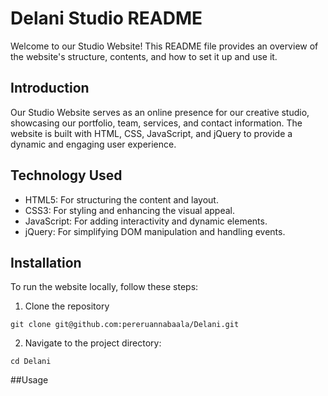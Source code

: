 # Delani Studio README

Welcome to our Studio Website! This README file provides an overview of the website's structure, contents, and how to set it up and use it.

## Introduction

Our Studio Website serves as an online presence for our creative studio, showcasing our portfolio, team, services, and contact information. The website is built with HTML, CSS, JavaScript, and jQuery to provide a dynamic and engaging user experience.

## Technology Used

- HTML5: For structuring the content and layout.
- CSS3: For styling and enhancing the visual appeal.
- JavaScript: For adding interactivity and dynamic elements.
- jQuery: For simplifying DOM manipulation and handling events.

## Installation

To run the website locally, follow these steps:

1. Clone the repository
```
git clone git@github.com:pereruannabaala/Delani.git
```
2. Navigate to the project directory:
```
cd Delani
```

##Usage
